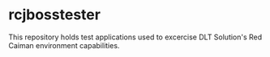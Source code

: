 rcjbosstester
=============

This repository holds test applications used to excercise DLT Solution's Red Caiman environment capabilities.
